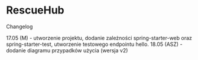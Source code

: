 # RescueHub

Changelog

17.05 (M) - utworzenie projektu, dodanie zależności spring-starter-web oraz spring-starter-test, utworzenie testowego endpointu hello.
18.05 (ASZ) - dodanie diagramu przypadków użycia (wersja v2)
